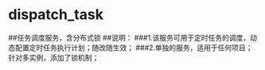 # dispatch_task
##任务调度服务，含分布式锁
##说明：
  ###1.该服务可用于定时任务的调度，动态配置定时任务执行计划；随改随生效；
  ###2.单独的服务，适用于任何项目；针对多实例，添加了锁机制；
